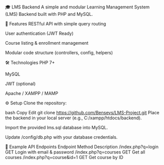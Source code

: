 🎓 LMS Backend
A simple and modular Learning Management System (LMS) Backend built with PHP and MySQL.

🚀 Features
RESTful API with simple query routing

User authentication (JWT Ready)

Course listing & enrollment management

Modular code structure (controllers, config, helpers)

🛠 Technologies
PHP 7+

MySQL

JWT (optional)

Apache / XAMPP / MAMP

⚙️ Setup
Clone the repository:

bash
Copy
Edit
git clone https://github.com/Bensevs/LMS-Project.git
Place the backend in your local server (e.g., C:/xampp/htdocs/backend).

Import the provided lms.sql database into MySQL.

Update /config/db.php with your database credentials.

📡 Example API Endpoints
Endpoint	Method	Description
/index.php?q=login	GET	Login with email & password
/index.php?q=courses	GET	Get all courses
/index.php?q=course&id=1	GET	Get course by ID

